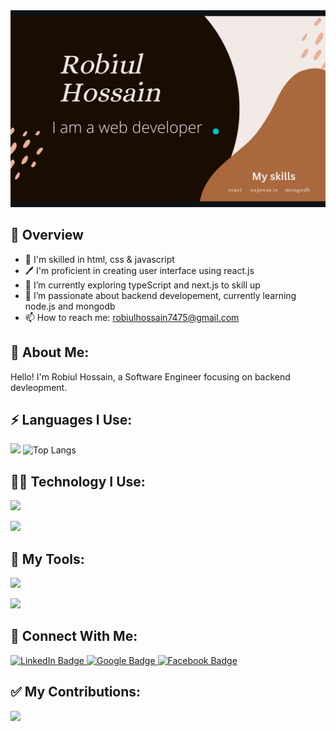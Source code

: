 <div id="header" align="center">
  <img src="https://raw.githubusercontent.com/coder7475/coder7475/main/banner.png"  />
</div>

## 📖 Overview

- 👑 I'm skilled in html, css & javascript
- 🖊️ I'm proficient in creating user interface using react.js
- 🔭 I’m currently exploring typeScript and next.js to skill up
- 🌱 I’m passionate about backend developement, currently learning node.js and mongodb
- 📫 How to reach me: robiulhossain7475@gmail.com

## 🚀 About Me:

Hello! I'm Robiul Hossain, a Software Engineer focusing on backend devleopment.

<!--
**coder7475/coder7475** is a ✨ _special_ ✨ repository because its `README.md` (this file) appears on your GitHub profile.

Here are some ideas to get you started:

- 🤔 I’m thinking about creating
- 👯 I’m looking to collaborate on ...
- 🌱 I’m currently learning ...
- 😄 Pronouns: ...
-  Fun fact: ...
-->

## ⚡ Languages I Use:
<div class="display: flex;"> 
  
  ![](http://github-profile-summary-cards.vercel.app/api/cards/repos-per-language?username=coder7475&theme=blue_green)
  ![Top Langs](https://github-readme-stats.vercel.app/api/top-langs/?username=anuraghazra&hide_progress=true)
<div>

## 👨‍💻 Technology I Use:

<!-- <p>
  <a href="https://skillicons.dev">
    <img src="https://skillicons.dev/icons?i=html,css,javascript" />
  </a>
</p> -->
<p>
  <a href="https://skillicons.dev">
    <img src="https://skillicons.dev/icons?i=tailwindcss,react,nextjs,redux" />
  </a>
</p>

<p >
  <a href="https://skillicons.dev">
    <img src="https://skillicons.dev/icons?i=firebase,nodejs,expressjs,mongodb" />
  </a>
</p>

## 🔧 My Tools:

<p >
  <a href="https://skillicons.dev">
    <img src="https://skillicons.dev/icons?i=linux,vscode,git" />
  </a>
</p>

<p >
  <a href="https://skillicons.dev">
    <img src="https://skillicons.dev/icons?i=postman,vite,github" />
  </a>
</p>


## 👥 Connect With Me:

<div id="badges">
  <a href="https://www.linkedin.com/in/robiul-hossain-298298265/">
    <img src="https://img.shields.io/badge/LinkedIn-blue?style=for-the-badge&logo=linkedin&logoColor=white" alt="LinkedIn Badge"/>
  </a>
  
  <a href="mailto:robiulhossain7475@gmail.com">
    <img src="https://img.shields.io/badge/Google-red?style=for-the-badge&logo=google&logoColor=white" alt="Google Badge"/>
  </a>
  
  <a href="https://www.facebook.com/rhfahadchy">
    <img src="https://img.shields.io/badge/Facebook-blue?style=for-the-badge&logo=facebook&logoColor=white" alt="Facebook Badge"/>
  </a>
</div>


## ✅ My Contributions:
<!--[![GitHub Streak](https://github-readme-streak-stats.demolab.com?user=coder7475&theme=vue-dark)](https://git.io/streak-stats) -->
<!-- 
![](http://github-profile-summary-cards.vercel.app/api/cards/productive-time?username=coder7475&theme=blue_green&utcOffset=6) -->

![](http://github-profile-summary-cards.vercel.app/api/cards/profile-details?username=coder7475&theme=blue_green)
